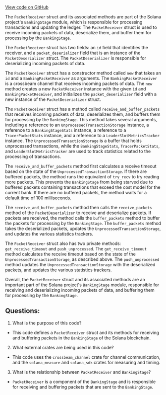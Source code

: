 [View code on GitHub](https://github.com/solana-labs/solana/blob/master/core/src/banking_stage/packet_receiver.rs)

The `PacketReceiver` struct and its associated methods are part of the Solana project's `BankingStage` module, which is responsible for processing transactions and updating the ledger. The `PacketReceiver` struct is used to receive incoming packets of data, deserialize them, and buffer them for processing by the `BankingStage`.

The `PacketReceiver` struct has two fields: an `id` field that identifies the receiver, and a `packet_deserializer` field that is an instance of the `PacketDeserializer` struct. The `PacketDeserializer` is responsible for deserializing incoming packets of data.

The `PacketReceiver` struct has a constructor method called `new` that takes an `id` and a `BankingPacketReceiver` as arguments. The `BankingPacketReceiver` is a crossbeam channel that receives incoming packets of data. The `new` method creates a new `PacketReceiver` instance with the given `id` and `BankingPacketReceiver`, and initializes the `packet_deserializer` field with a new instance of the `PacketDeserializer` struct.

The `PacketReceiver` struct has a method called `receive_and_buffer_packets` that receives incoming packets of data, deserializes them, and buffers them for processing by the `BankingStage`. This method takes several arguments, including a reference to an `UnprocessedTransactionStorage` instance, a reference to a `BankingStageStats` instance, a reference to a `TracerPacketStats` instance, and a reference to a `LeaderSlotMetricsTracker` instance. The `UnprocessedTransactionStorage` is a buffer that holds unprocessed transactions, while the `BankingStageStats`, `TracerPacketStats`, and `LeaderSlotMetricsTracker` are used to track statistics related to the processing of transactions.

The `receive_and_buffer_packets` method first calculates a receive timeout based on the state of the `UnprocessedTransactionStorage`. If there are buffered packets, the method runs the equivalent of `try_recv` to try reading more packets. This prevents the `BankingStage` from being starved due to buffered packets containing transactions that exceed the cost model for the current bank. If there are no buffered packets, the method waits for a default time of 100 milliseconds.

The `receive_and_buffer_packets` method then calls the `receive_packets` method of the `PacketDeserializer` to receive and deserialize packets. If packets are received, the method calls the `buffer_packets` method to buffer the packets for processing by the `BankingStage`. The `buffer_packets` method takes the deserialized packets, updates the `UnprocessedTransactionStorage`, and updates the various statistics trackers.

The `PacketReceiver` struct also has two private methods: `get_receive_timeout` and `push_unprocessed`. The `get_receive_timeout` method calculates the receive timeout based on the state of the `UnprocessedTransactionStorage`, as described above. The `push_unprocessed` method updates the `UnprocessedTransactionStorage` with the deserialized packets, and updates the various statistics trackers.

Overall, the `PacketReceiver` struct and its associated methods are an important part of the Solana project's `BankingStage` module, responsible for receiving and deserializing incoming packets of data, and buffering them for processing by the `BankingStage`.
## Questions: 
 1. What is the purpose of this code?
- This code defines a `PacketReceiver` struct and its methods for receiving and buffering packets in the `BankingStage` of the Solana blockchain.

2. What external crates are being used in this code?
- This code uses the `crossbeam_channel` crate for channel communication, and the `solana_measure` and `solana_sdk` crates for measuring and timing.

3. What is the relationship between `PacketReceiver` and `BankingStage`?
- `PacketReceiver` is a component of the `BankingStage` and is responsible for receiving and buffering packets that are sent to the `BankingStage`.